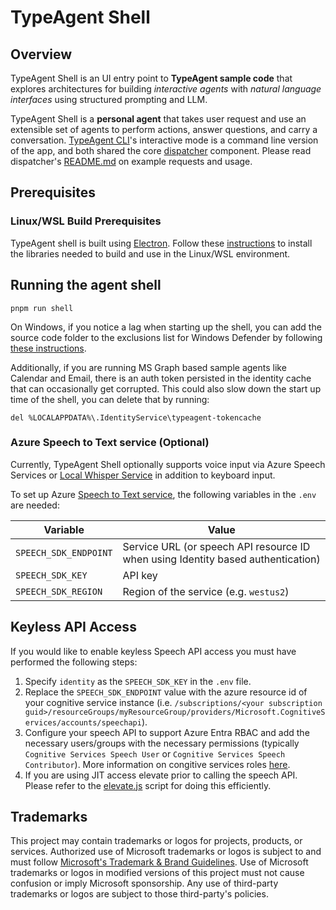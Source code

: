 # TypeAgent Shell

## Overview

TypeAgent Shell is an UI entry point to **TypeAgent sample code** that explores architectures for building _interactive agents_ with _natural language interfaces_ using structured prompting and LLM.

TypeAgent Shell is a **personal agent** that takes user request and use an extensible set of agents to perform actions, answer questions, and carry a conversation. [TypeAgent CLI](../cli/)'s interactive mode is a command line version of the app, and both shared the core [dispatcher](../dispatcher/) component. Please read dispatcher's [README.md](../dispatcher/README.md) on example requests and usage.

## Prerequisites

### Linux/WSL Build Prerequisites

TypeAgent shell is built using [Electron](https://www.electronjs.org). Follow these [instructions](https://www.electronjs.org/docs/latest/development/build-instructions-linux) to install the libraries needed to build and use in the Linux/WSL environment.

## Running the agent shell

```shell
pnpm run shell
```

On Windows, if you notice a lag when starting up the shell, you can add the source code folder to the exclusions list for Windows Defender by following [these instructions](https://support.microsoft.com/en-us/windows/add-an-exclusion-to-windows-security-811816c0-4dfd-af4a-47e4-c301afe13b26).

Additionally, if you are running MS Graph based sample agents like Calendar and Email, there is an auth token persisted in the identity cache that can occasionally get corrupted. This could also slow down the start up time of the shell, you can delete that by running:

```console
del %LOCALAPPDATA%\.IdentityService\typeagent-tokencache
```

### Azure Speech to Text service (Optional)

Currently, TypeAgent Shell optionally supports voice input via Azure Speech Services or [Local Whisper Service](../../../python/stt/whisperService/) in addition to keyboard input.

To set up Azure [Speech to Text service](https://learn.microsoft.com/en-us/azure/ai-services/speech-service/index-speech-to-text), the following variables in the `.env` are needed:

| Variable              | Value                                                                            |
| --------------------- | -------------------------------------------------------------------------------- |
| `SPEECH_SDK_ENDPOINT` | Service URL (or speech API resource ID when using Identity based authentication) |
| `SPEECH_SDK_KEY`      | API key                                                                          |
| `SPEECH_SDK_REGION`   | Region of the service (e.g. `westus2`)                                           |

## Keyless API Access

If you would like to enable keyless Speech API access you must have performed the following steps:

1. Specify `identity` as the `SPEECH_SDK_KEY` in the `.env` file.
2. Replace the `SPEECH_SDK_ENDPOINT` value with the azure resource id of your cognitive service instance (i.e. `/subscriptions/<your subscription guid>/resourceGroups/myResourceGroup/providers/Microsoft.CognitiveServices/accounts/speechapi`).
3. Configure your speech API to support Azure Entra RBAC and add the necessary users/groups with the necessary permissions
   (typically `Cognitive Services Speech User` or `Cognitive Services Speech Contributor`). More information on congitive services roles [here](https://learn.microsoft.com/en-us/azure/ai-services/speech-service/role-based-access-control).
4. If you are using JIT access elevate prior to calling the speech API. Please refer to the [elevate.js](../../tools/scripts/elevate.js) script for doing this efficiently.

## Trademarks

This project may contain trademarks or logos for projects, products, or services. Authorized use of Microsoft
trademarks or logos is subject to and must follow
[Microsoft's Trademark & Brand Guidelines](https://www.microsoft.com/en-us/legal/intellectualproperty/trademarks/usage/general).
Use of Microsoft trademarks or logos in modified versions of this project must not cause confusion or imply Microsoft sponsorship.
Any use of third-party trademarks or logos are subject to those third-party's policies.

